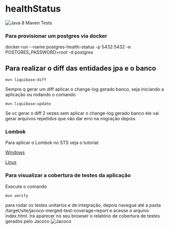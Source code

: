 # healthStatus

![Java 8 Maven Tests](https://github.com/idelberto/healthStatus/workflows/Java%208%20Maven%20Tests/badge.svg)

### Para provisionar um postgres via docker

docker run --name postgres-health-status -p 5432:5432 -e POSTGRES_PASSWORD=root -d postgres

## Para realizar o diff das entidades jpa e o banco
`mvn liquibase:diff`
  
Sempre q gerar um diff aplicar o change-log gerado banco, seja iniciando a aplicação ou rodando o comando
  
`mvn liquibase:update`
  
Se vc gerar o diff 2 vezes sem aplicar o change-log gerado banco ele vai gerar arquivos repetidos que vão dar erro na migração depois

### Lombok
Para aplicar o Lombok no STS veja o tutorial:
  
[Windows](https://www.youtube.com/watch?v=5j2hr8l9F7Y)
  
[Linux](https://www.youtube.com/watch?v=3ouoZ3LjSKM)

### Para visualizar a cobertura de testes da aplicação
Execute o comando
  
`mvn verify`
  
para rodar os testes unitarios e de integração, depois navegue até a pasta /target/site/jacoco-merged-test-coverage-report e acesse o arquivo index.html. Irá aparecer no seu browser o relatório de cobertura de testes gerados pelo Jacoco
![Jacoco](https://i.ibb.co/x8dzw9z/jacoco.png)
